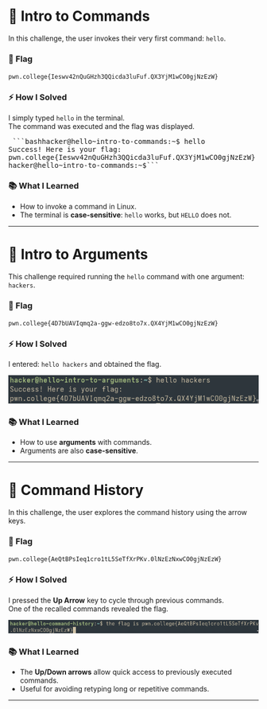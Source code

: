 # 🔹 Intro to Commands
In this challenge, the user invokes their very first command: `hello`.

### 🏴 Flag
`pwn.college{Ieswv42nQuGHzh3QQicda3luFuf.QX3YjM1wCO0gjNzEzW}`

### ⚡ How I Solved
I simply typed `hello` in the terminal.  
The command was executed and the flag was displayed.

<pre> ```bashhacker@hello~intro-to-commands:~$ hello
Success! Here is your flag:
pwn.college{Ieswv42nQuGHzh3QQicda3luFuf.QX3YjM1wCO0gjNzEzW}
hacker@hello~intro-to-commands:~$``` </pre>

### 📚 What I Learned
- How to invoke a command in Linux.  
- The terminal is **case-sensitive**: `hello` works, but `HELLO` does not.

---

# 🔹 Intro to Arguments
This challenge required running the `hello` command with one argument: `hackers`.

### 🏴 Flag
`pwn.college{4D7bUAVIqmq2a-ggw-edzo8to7x.QX4YjM1wCO0gjNzEzW}`

### ⚡ How I Solved
I entered: `hello hackers`
and obtained the flag.

![Intro to Arguments](argument.png)

### 📚 What I Learned
- How to use **arguments** with commands.  
- Arguments are also **case-sensitive**.

---

# 🔹 Command History
In this challenge, the user explores the command history using the arrow keys.

### 🏴 Flag
`pwn.college{AeQtBPsIeq1cro1tL5SeTfXrPKv.0lNzEzNxwCO0gjNzEzW}`

### ⚡ How I Solved
I pressed the **Up Arrow** key to cycle through previous commands.  
One of the recalled commands revealed the flag.

![Command History](history.png)

### 📚 What I Learned
- The **Up/Down arrows** allow quick access to previously executed commands.  
- Useful for avoiding retyping long or repetitive commands.

---
